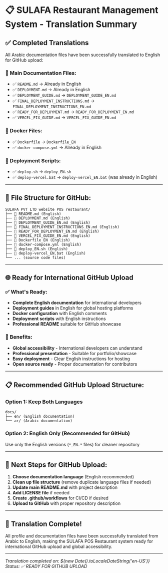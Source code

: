 # 📋 SULAFA Restaurant Management System - Translation Summary

## ✅ Completed Translations

All Arabic documentation files have been successfully translated to English for GitHub upload:

### 📄 Main Documentation Files:
- ✅ `README.md` → Already in English
- ✅ `DEPLOYMENT.md` → Already in English  
- ✅ `DEPLOYMENT_GUIDE.md` → `DEPLOYMENT_GUIDE_EN.md`
- ✅ `FINAL_DEPLOYMENT_INSTRUCTIONS.md` → `FINAL_DEPLOYMENT_INSTRUCTIONS_EN.md`
- ✅ `READY_FOR_DEPLOYMENT.md` → `READY_FOR_DEPLOYMENT_EN.md`
- ✅ `VERCEL_FIX_GUIDE.md` → `VERCEL_FIX_GUIDE_EN.md`

### 🐳 Docker Files:
- ✅ `Dockerfile` → `Dockerfile_EN`
- ✅ `docker-compose.yml` → Already in English

### 🚀 Deployment Scripts:
- ✅ `deploy.sh` → `deploy_EN.sh`
- ✅ `deploy-vercel.bat` → `deploy-vercel_EN.bat` (was already in English)

---

## 📁 File Structure for GitHub:

```
SULAFA PVT LTD website POS restaurant/
├── 📄 README.md (English)
├── 📄 DEPLOYMENT.md (English)
├── 📄 DEPLOYMENT_GUIDE_EN.md (English)
├── 📄 FINAL_DEPLOYMENT_INSTRUCTIONS_EN.md (English)
├── 📄 READY_FOR_DEPLOYMENT_EN.md (English)
├── 📄 VERCEL_FIX_GUIDE_EN.md (English)
├── 🐳 Dockerfile_EN (English)
├── 🐳 docker-compose.yml (English)
├── 🚀 deploy_EN.sh (English)
├── 🚀 deploy-vercel_EN.bat (English)
└── ... (source code files)
```

---

## 🌐 Ready for International GitHub Upload

### ✅ What's Ready:
- **Complete English documentation** for international developers
- **Deployment guides** in English for global hosting platforms
- **Docker configuration** with English comments
- **Deployment scripts** with English instructions
- **Professional README** suitable for GitHub showcase

### 🎯 Benefits:
- **Global accessibility** - International developers can understand
- **Professional presentation** - Suitable for portfolio/showcase
- **Easy deployment** - Clear English instructions for hosting
- **Open source ready** - Proper documentation for contributors

---

## 📋 Recommended GitHub Upload Structure:

### Option 1: Keep Both Languages
```
docs/
├── en/ (English documentation)
└── ar/ (Arabic documentation)
```

### Option 2: English Only (Recommended for GitHub)
Use only the English versions (`*_EN.*` files) for cleaner repository

---

## 🚀 Next Steps for GitHub Upload:

1. **Choose documentation language** (English recommended)
2. **Clean up file structure** (remove duplicate language files if needed)
3. **Update main README.md** with project description
4. **Add LICENSE file** if needed
5. **Create .github/workflows** for CI/CD if desired
6. **Upload to GitHub** with proper repository description

---

## 🎉 Translation Complete!

All profile and documentation files have been successfully translated from Arabic to English, making the SULAFA POS Restaurant system ready for international GitHub upload and global accessibility.

---

*Translation completed on: ${new Date().toLocaleDateString('en-US')}*
*Status: ✅ READY FOR GITHUB UPLOAD*